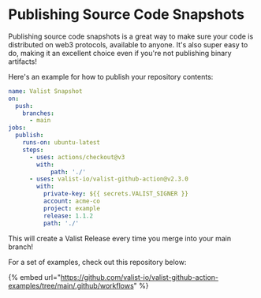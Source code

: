 # Publishing Source Code Snapshots

Publishing source code snapshots is a great way to make sure your code is distributed on web3 protocols, available to anyone. It's also super easy to do, making it an excellent choice even if you're not publishing binary artifacts!

Here's an example for how to publish your repository contents:

```yaml
name: Valist Snapshot
on:
  push:
    branches:
      - main
jobs:
  publish:
    runs-on: ubuntu-latest
    steps:
      - uses: actions/checkout@v3
        with:
            path: './'
      - uses: valist-io/valist-github-action@v2.3.0
        with:
          private-key: ${{ secrets.VALIST_SIGNER }}
          account: acme-co
          project: example
          release: 1.1.2
          path: './'
```

This will create a Valist Release every time you merge into your main branch!

For a set of examples, check out this repository below:

{% embed url="https://github.com/valist-io/valist-github-action-examples/tree/main/.github/workflows" %}
